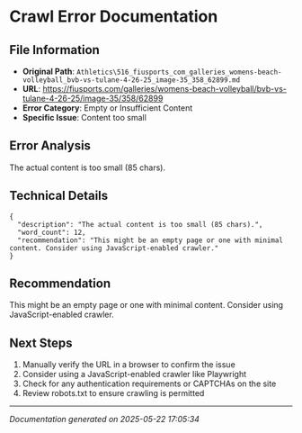 # Crawl Error Documentation

## File Information
- **Original Path**: `Athletics\516_fiusports_com_galleries_womens-beach-volleyball_bvb-vs-tulane-4-26-25_image-35_358_62899.md`
- **URL**: https://fiusports.com/galleries/womens-beach-volleyball/bvb-vs-tulane-4-26-25/image-35/358/62899
- **Error Category**: Empty or Insufficient Content
- **Specific Issue**: Content too small

## Error Analysis
The actual content is too small (85 chars).

## Technical Details
```
{
  "description": "The actual content is too small (85 chars).",
  "word_count": 12,
  "recommendation": "This might be an empty page or one with minimal content. Consider using JavaScript-enabled crawler."
}
```

## Recommendation
This might be an empty page or one with minimal content. Consider using JavaScript-enabled crawler.

## Next Steps
1. Manually verify the URL in a browser to confirm the issue
2. Consider using a JavaScript-enabled crawler like Playwright
3. Check for any authentication requirements or CAPTCHAs on the site
4. Review robots.txt to ensure crawling is permitted

---
*Documentation generated on 2025-05-22 17:05:34*

